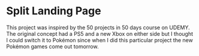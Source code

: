 # Split Landing Page

This project was inspired by the 50 projects in 50 days course on UDEMY. The original concept had a PS5 and a new Xbox on either side but I thought I could switch it to Pokémon since when I did this particular project the new Pokémon games come out tomorrow.
